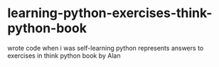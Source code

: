 # learning-python-exercises-think-python-book
wrote code when i was self-learning python 
represents answers to exercises in  think python book by Alan 
